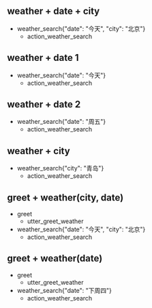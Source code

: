 ## weather + date + city
* weather_search{"date": "今天", "city": "北京"}
  - action_weather_search
  
## weather + date 1
* weather_search{"date": "今天"}
  - action_weather_search

## weather + date 2
* weather_search{"date": "周五"}
  - action_weather_search
  
## weather + city
* weather_search{"city": "青岛"}
  - action_weather_search

## greet + weather(city, date)
* greet
  - utter_greet_weather
* weather_search{"date": "今天", "city": "北京"}
  - action_weather_search
   
## greet + weather(date)
* greet
  - utter_greet_weather
* weather_search{"date": "下周四"}
  - action_weather_search
  